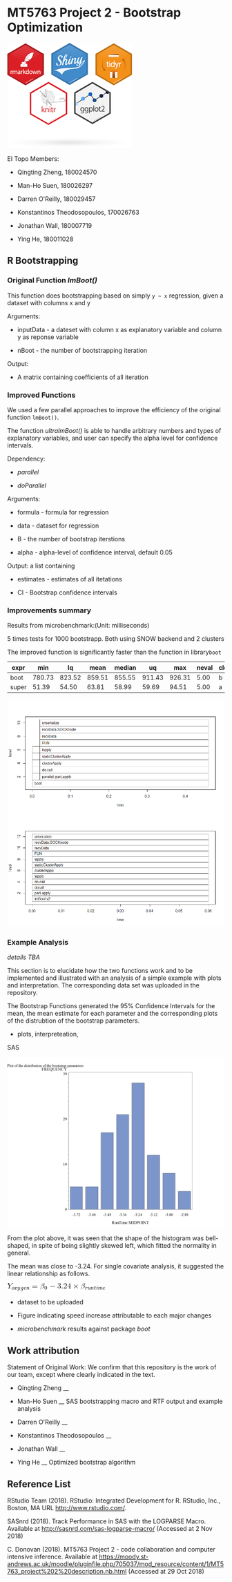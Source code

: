 # MT5763 Project 2 - Bootstrap Optimization

![](https://raw.githubusercontent.com/ladychili/MT5763-Project-2/master/r-packages.png?token=AaldBeYwHauQ1p-x4kRfKTNPYLxc-3Q2ks5b2xckwA%3D%3D)

EI Topo Members:

- Qingting Zheng, 180024570

- Man-Ho Suen, 180026297

- Darren O'Reilly, 180029457

- Konstantinos Theodosopoulos, 170026763

- Jonathan Wall, 180007719

- Ying He, 180011028

## R Bootstrapping 

### Original Function _lmBoot()_

This function does bootstrapping based on simply `y ~ x` regression, given a dataset with columns x and y

Arguments: 

- inputData - a dateset with column x as explanatory variable and column y as reponse variable

- nBoot - the number of bootstrapping iteration

Output: 

- A matrix containing coefficients of all iteration


### Improved Functions

We used a few parallel approaches to improve the efficiency of the original function `lmBoot()`. 

The function _ultralmBoot()_ is able to handle arbitrary numbers and types of explanatory variables, and user can specify the alpha level for confidence intervals. 

Dependency:

- _parallel_

- _doParallel_

Arguments: 

- formula - formula for regression 

- data - dataset for regression 

- B - the number of bootstrap iterstions 

- alpha - alpha-level of confidence interval, default 0.05
        
Output: a list containing

- estimates - estimates of all itetations

- CI - Bootstrap confidence intervals

### Improvements summary

Results from microbenchmark:(Unit: milliseconds)

5 times tests for 1000 bootstrapp. Both using SNOW backend and 2 clusters

The improved function is significantly faster than the function in library`boot`


| expr  | min    | lq     | mean   | median | uq     | max    | neval | cld |
|-------|--------|--------|--------|--------|--------|--------|-------|-----|
| boot  | 780.73 | 823.52 | 859.51 | 855.55 | 911.43 | 926.31 | 5.00  | b   |
| super | 51.39  | 54.50  | 63.81  | 58.99  | 59.69  | 94.51  | 5.00  | a   |


![boot.benchmark](https://github.com/ladychili/MT5763-Project-2/blob/master/profiling/R.boots.png)
![boot.super](https://github.com/ladychili/MT5763-Project-2/blob/master/profiling/profsuper.png)

### Example Analysis

*details TBA* 

This section is to elucidate how the two functions work and to be implemented and illustrated with an analysis of a simple example with plots and interpretation.  The corresponding data set was uploaded in the repository. 

The Bootstrap Functions generated the 95% Confidence Intervals for the mean, the mean estimate for each parameter and the corresponding plots of the distrubtion of the bootstrap parameters.

- plots, interpreteation,

SAS

![SASbootplot](https://github.com/ladychili/MT5763-Project-2/blob/master/code/SAS/Output/SAS%20plot%20bootstrap.png)
      
From the plot above, it was seen that the shape of the histogram was bell-shaped, in spite of being slightly skewed left, which fitted the normality in general. 

The mean was close to -3.24.  For single covariate analysis, it suggested the linear relationship as follows.

![equation](https://github.com/ladychili/MT5763-Project-2/blob/master/code/SAS/Output/CodeCogsEqn.gif)


- dataset to be uploaded

- Figure indicating speed increase attributable to each major changes

- *microbenchmark* results against package *boot*


## Work attribution

Statement of Original Work: We confirm that this repository is the work of our team, except where clearly indicated in the text.

- Qingting Zheng __

- Man-Ho Suen __ SAS bootstrapping macro and RTF output and example analysis 

- Darren O'Reilly __

- Konstantinos Theodosopoulos __

- Jonathan Wall __

- Ying He __ Optimized bootstrap algorithm

## Reference List

RStudio Team (2018). RStudio: Integrated Development for R. RStudio, Inc., Boston, MA URL <http://www.rstudio.com/>.

SASnrd (2018). Track Performance in SAS with the LOGPARSE Macro. Available at <http://sasnrd.com/sas-logparse-macro/> (Accessed at 2 Nov 2018)

C. Donovan (2018). MT5763 Project 2 - code collaboration and computer intensive inference. Available at <https://moody.st-andrews.ac.uk/moodle/pluginfile.php/705037/mod_resource/content/1/MT5763_project%202%20description.nb.html> (Accessed at 29 Oct 2018) 




